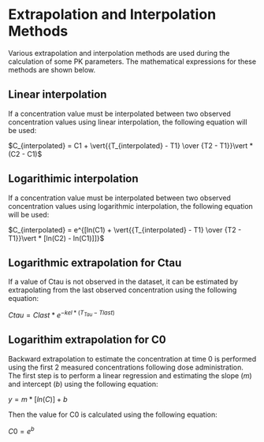 # Extrapolation and Interpolation Methods
Various extrapolation and interpolation methods are used during the calculation of some PK parameters. The mathematical expressions for these methods are shown below.

## Linear interpolation
If a concentration value must be interpolated between two observed concentration values using linear interpolation, the following equation will be used:

$C_{interpolated} = C1 + \vert{{T_{interpolated} - T1} \over {T2 - T1}}\vert * (C2 - C1)$

## Logarithimic interpolation

If a concentration value must be interpolated between two observed concentration values using logarithmic interpolation, the following equation will be used:

$C_{interpolated} = e^{[ln(C1) + \vert{{T_{interpolated} - T1} \over {T2 - T1}}\vert * [ln(C2) - ln(C1)]]}$

## Logarithmic extrapolation for Ctau
If a value of Ctau is not observed in the dataset, it can be estimated by extrapolating from the last observed concentration using the following equation:

$Ctau = Clast * e^{-kel * (T_{Tau} - Tlast)}$

## Logarithim extrapolation for C0
Backward extrapolation to estimate the concentration at time 0 is performed using the first 2 measured concentrations following dose administration. The first step is to perform a linear regression and estimating the slope ($m$) and intercept ($b$) using the following equation:

$y = m*[ln(C)] + b$

Then the value for C0 is calculated using the following equation:

$C0 = e^b$
